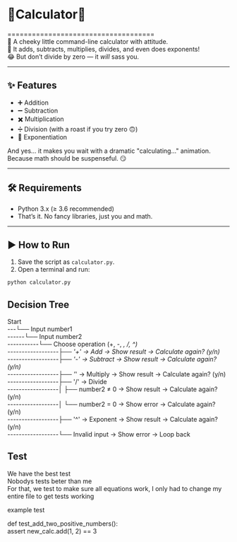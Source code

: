 # 🎉Calculator🎉  
====================================  
🚀 A cheeky little command-line calculator with attitude.  
🧮 It adds, subtracts, multiplies, divides, and even does exponents!  
😂 But don’t divide by zero — it *will* sass you.  

---

## ✨ Features
- ➕ Addition  
- ➖ Subtraction  
- ✖️ Multiplication  
- ➗ Division (with a roast if you try zero 🙃)  
- 🔼 Exponentiation  

And yes… it makes you wait with a dramatic "calculating..." animation.  
Because math should be suspenseful. 😏   
  
---  
  
## 🛠 Requirements  
- Python 3.x (≥ 3.6 recommended)  
- That’s it. No fancy libraries, just you and math.  

---

## ▶️ How to Run  
1. Save the script as `calculator.py`.   
2. Open a terminal and run:    
  
```bash
python calculator.py
```
## Decision Tree

Start  
---└── Input number1  
------└── Input number2  
-----------└── Choose operation (+, -, *, /, ^)  
------------------├── '+' → Add → Show result → Calculate again? (y/n)  
------------------├── '-' → Subtract → Show result → Calculate again? (y/n)  
------------------├── '*' → Multiply → Show result → Calculate again? (y/n)  
------------------├── '/' → Divide  
------------------│        ├── number2 ≠ 0 → Show result → Calculate again? (y/n)  
------------------│        └── number2 = 0 → Show error → Calculate again? (y/n)  
------------------├── '^' → Exponent → Show result → Calculate again? (y/n)  
------------------└── Invalid input → Show error → Loop back  

## Test

We have the best test  
Nobodys tests beter than me  
For that, we test to make sure all equations work, I only had to change my entire file to get tests working  
  
example test    
  
def test_add_two_positive_numbers():  
    assert new_calc.add(1, 2) == 3  